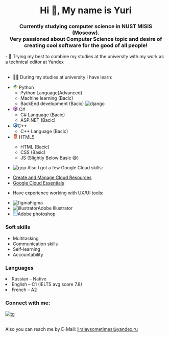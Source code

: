 <!------ EN --------->

<h1 align="center">Hi 👋, My name is Yuri</h1>
<h3 align="center">Currently studying computer science in NUST MISIS (Moscow). <br> Very passioned about Computer Science topic and desire of creating cool software for the good of all people!</h3>
- 🔭 Trying my best to combine my studies at the university with my work as a technical editor at Yandex
<br>
<br>

- 👨‍💻 During my studies at university I have learn:
<ul>
    <li><img src="https://raw.githubusercontent.com/devicons/devicon/master/icons/python/python-original.svg" alt="python" width="15" height="15"/> Python
        <ul>
            <li> Python Language(Advanced)</li>
            <li> Machine learning (Bacic) </li>
            <li> BackEnd development (Bacic) <img src="https://cdn.worldvectorlogo.com/logos/django.svg" alt="django" width="15" height="15"/></li>
        </ul> 
        </li>
    <li><img src="https://raw.githubusercontent.com/devicons/devicon/master/icons/csharp/csharp-original.svg" alt="csharp" width="15" height="15"/> C#
        <ul>
            <li> C# Language (Bacic)</li>
            <li> ASP.NET (Bacic) </li>
        </ul> 
    </li>
    <li><img src="https://raw.githubusercontent.com/devicons/devicon/master/icons/cplusplus/cplusplus-original.svg" alt="cplusplus" width="15" height="15"/>С++
        <ul>
            <li>  C++ Language (Bacic)</li>
        </ul> 
    </li>
    <li><img src="https://raw.githubusercontent.com/devicons/devicon/master/icons/html5/html5-original-wordmark.svg" alt="html5" width="15" height="15"/> HTML5</li> 
    <ul>
        <li>  HTML (Bacic) </li>
        <li> CSS (Basic) </li>
        <li>JS (Slightly Below Basic 😅)</li>
    </ul> 
</ul>


- <img src="https://www.vectorlogo.zone/logos/google_cloud/google_cloud-icon.svg" alt="gcp" width="15" height="15"/>  Also I got a few Google Cloud skills:
<ul>
    <li><a href="https://www.cloudskillsboost.google/public_profiles/79706c0f-c390-4269-8066-3338ed67e23a/badges/314725"> Create and Manage Cloud Resources</a> </li>
    <li><a href="https://www.cloudskillsboost.google/public_profiles/79706c0f-c390-4269-8066-3338ed67e23a/badges/314656"> Google Cloud Essentials</a> </li>
</ul>

- Have experience working with UX/UI tools:
<ul>
    <li><img src="https://www.vectorlogo.zone/logos/figma/figma-icon.svg" alt="figma" width="15" height="15"/>Figma</li>
    <li> <img src="https://www.vectorlogo.zone/logos/adobe_illustrator/adobe_illustrator-icon.svg" alt="illustrator" width="15" height="15"/>Adobe Illustrator</li>
    <li> <img src="https://raw.githubusercontent.com/devicons/devicon/master/icons/photoshop/photoshop-line.svg" alt="photoshop" width="15" height="15"/>Adobe photoshop</li>
</ul>


<h3 align="left">Soft skills</h3>

<ul>
    <li> Multitasking</li>
    <li> Communication skills</li>
    <li> Self-learning</li>
    <li> Accountability</li>
</ul>

<h3 align="left">Languages</h3>
    <li>Russian – Native</li>
    <li>English – C1 (IELTS avg score 7.8)</li>
    <li>French – A2 </li>



<h3 align="left">Connect with me:</h3>
<p align="left">
    
<a href="https://t.me/liralay" target="blank"><img src="https://www.vectorlogo.zone/logos/telegram/telegram-icon.svg" alt="tg" width="40" height="40"/>
</a>
<br>
<br>
<p>Also you can reach me by E-Mail: <a href="mailto:liralaysometimes@yandex.ru">liralaysometimes@yandex.ru</a></p>
</p>
